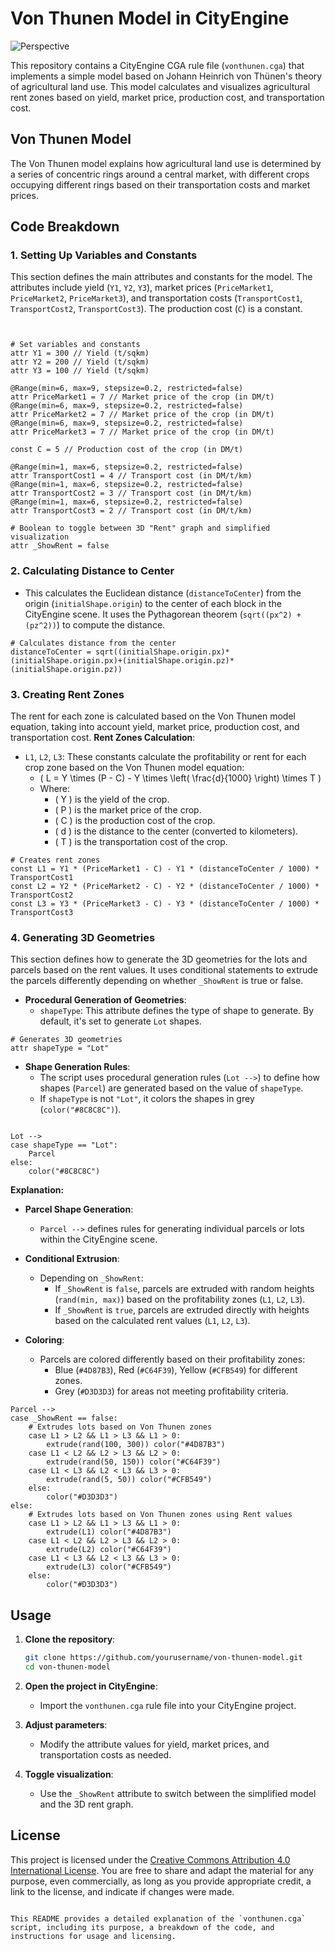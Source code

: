 # Von Thunen Model in CityEngine


![Perspective](https://github.com/entopia/CEVonThunen/assets/4749503/3db7586e-7c6e-4531-9281-e1e22cafa556)


This repository contains a CityEngine CGA rule file (`vonthunen.cga`) that implements a simple model based on Johann Heinrich von Thünen's theory of agricultural land use. This model calculates and visualizes agricultural rent zones based on yield, market price, production cost, and transportation cost.

## Von Thunen Model

The Von Thunen model explains how agricultural land use is determined by a series of concentric rings around a central market, with different crops occupying different rings based on their transportation costs and market prices.

## Code Breakdown

### 1. Setting Up Variables and Constants

This section defines the main attributes and constants for the model. The attributes include yield (`Y1`, `Y2`, `Y3`), market prices (`PriceMarket1`, `PriceMarket2`, `PriceMarket3`), and transportation costs (`TransportCost1`, `TransportCost2`, `TransportCost3`). The production cost (`C`) is a constant.

```cga


# Set variables and constants
attr Y1 = 300 // Yield (t/sqkm)
attr Y2 = 200 // Yield (t/sqkm)
attr Y3 = 100 // Yield (t/sqkm)

@Range(min=6, max=9, stepsize=0.2, restricted=false)
attr PriceMarket1 = 7 // Market price of the crop (in DM/t)
@Range(min=6, max=9, stepsize=0.2, restricted=false)
attr PriceMarket2 = 7 // Market price of the crop (in DM/t)
@Range(min=6, max=9, stepsize=0.2, restricted=false)
attr PriceMarket3 = 7 // Market price of the crop (in DM/t)

const C = 5 // Production cost of the crop (in DM/t)

@Range(min=1, max=6, stepsize=0.2, restricted=false)
attr TransportCost1 = 4 // Transport cost (in DM/t/km)
@Range(min=1, max=6, stepsize=0.2, restricted=false)
attr TransportCost2 = 3 // Transport cost (in DM/t/km)
@Range(min=1, max=6, stepsize=0.2, restricted=false)
attr TransportCost3 = 2 // Transport cost (in DM/t/km)

# Boolean to toggle between 3D "Rent" graph and simplified visualization
attr _ShowRent = false
```

### 2. Calculating Distance to Center

- This calculates the Euclidean distance (`distanceToCenter`) from the origin (`initialShape.origin`) to the center of each block in the CityEngine scene. It uses the Pythagorean theorem (`sqrt((px^2) + (pz^2))`) to compute the distance.

```cga
# Calculates distance from the center
distanceToCenter = sqrt((initialShape.origin.px)*(initialShape.origin.px)+(initialShape.origin.pz)*(initialShape.origin.pz))
```

### 3. Creating Rent Zones

The rent for each zone is calculated based on the Von Thunen model equation, taking into account yield, market price, production cost, and transportation cost.
**Rent Zones Calculation**:
  - `L1`, `L2`, `L3`: These constants calculate the profitability or rent for each crop zone based on the Von Thunen model equation:
    - \( L = Y \times (P - C) - Y \times \left( \frac{d}{1000} \right) \times T \)
    - Where:
      - \( Y \) is the yield of the crop.
      - \( P \) is the market price of the crop.
      - \( C \) is the production cost of the crop.
      - \( d \) is the distance to the center (converted to kilometers).
      - \( T \) is the transportation cost of the crop.

```cga
# Creates rent zones
const L1 = Y1 * (PriceMarket1 - C) - Y1 * (distanceToCenter / 1000) * TransportCost1
const L2 = Y2 * (PriceMarket2 - C) - Y2 * (distanceToCenter / 1000) * TransportCost2
const L3 = Y3 * (PriceMarket3 - C) - Y3 * (distanceToCenter / 1000) * TransportCost3
```

### 4. Generating 3D Geometries

This section defines how to generate the 3D geometries for the lots and parcels based on the rent values. It uses conditional statements to extrude the parcels differently depending on whether `_ShowRent` is true or false.

- **Procedural Generation of Geometries**:
  - `shapeType`: This attribute defines the type of shape to generate. By default, it's set to generate `Lot` shapes.

```cga
# Generates 3D geometries
attr shapeType = "Lot"
```
  
- **Shape Generation Rules**:
  - The script uses procedural generation rules (`Lot -->`) to define how shapes (`Parcel`) are generated based on the value of `shapeType`.
  - If `shapeType` is not `"Lot"`, it colors the shapes in grey (`color("#8C8C8C")`).


```cga

Lot -->
case shapeType == "Lot":
    Parcel
else:
    color("#8C8C8C")
```

**Explanation:**

- **Parcel Shape Generation**:
  - `Parcel -->` defines rules for generating individual parcels or lots within the CityEngine scene.
  
- **Conditional Extrusion**:
  - Depending on `_ShowRent`:
    - If `_ShowRent` is `false`, parcels are extruded with random heights (`rand(min, max)`) based on the profitability zones (`L1`, `L2`, `L3`).
    - If `_ShowRent` is `true`, parcels are extruded directly with heights based on the calculated rent values (`L1`, `L2`, `L3`).
  
- **Coloring**:
  - Parcels are colored differently based on their profitability zones:
    - Blue (`#4D87B3`), Red (`#C64F39`), Yellow (`#CFB549`) for different zones.
    - Grey (`#D3D3D3`) for areas not meeting profitability criteria.


```cga
Parcel -->
case _ShowRent == false:
    # Extrudes lots based on Von Thunen zones
    case L1 > L2 && L1 > L3 && L1 > 0:
        extrude(rand(100, 300)) color("#4D87B3")
    case L1 < L2 && L2 > L3 && L2 > 0:
        extrude(rand(50, 150)) color("#C64F39")
    case L1 < L3 && L2 < L3 && L3 > 0:
        extrude(rand(5, 50)) color("#CFB549")
    else:
        color("#D3D3D3")
else:
    # Extrudes lots based on Von Thunen zones using Rent values
    case L1 > L2 && L1 > L3 && L1 > 0:
        extrude(L1) color("#4D87B3")
    case L1 < L2 && L2 > L3 && L2 > 0:
        extrude(L2) color("#C64F39")
    case L1 < L3 && L2 < L3 && L3 > 0:
        extrude(L3) color("#CFB549")
    else:
        color("#D3D3D3")
```

## Usage

1. **Clone the repository**:
   ```sh
   git clone https://github.com/yourusername/von-thunen-model.git
   cd von-thunen-model
   ```

2. **Open the project in CityEngine**: 
   - Import the `vonthunen.cga` rule file into your CityEngine project.

3. **Adjust parameters**:
   - Modify the attribute values for yield, market prices, and transportation costs as needed.

4. **Toggle visualization**:
   - Use the `_ShowRent` attribute to switch between the simplified model and the 3D rent graph.

## License

This project is licensed under the [Creative Commons Attribution 4.0 International License](https://creativecommons.org/licenses/by/4.0/). You are free to share and adapt the material for any purpose, even commercially, as long as you provide appropriate credit, a link to the license, and indicate if changes were made.
```

This README provides a detailed explanation of the `vonthunen.cga` script, including its purpose, a breakdown of the code, and instructions for usage and licensing.

